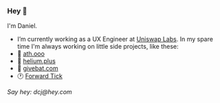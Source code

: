 ### Hey 👋
I'm Daniel.

- I’m currently working as a UX Engineer at [Uniswap Labs](https://uniswap.org). In my spare time I'm always working on little side projects, like these:
- 🚀 [ath.ooo](https://ath.ooo)
- 🎈 [helium.plus](https://helium.plus)
- 🔺 [givebat.com](https://givebat.com)
- 🕐️ [Forward Tick](https://forwardtick.com)

_Say hey: dcj@hey.com_
